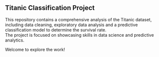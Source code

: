## Titanic Classification Project

This repository contains a comprehensive analysis of the Titanic dataset, including data cleaning, exploratory data analysis and a predictive classification model to determine the survival rate.  
The project is focused on showcasing skills in data science and predictive analytics.

Welcome to explore the work!
